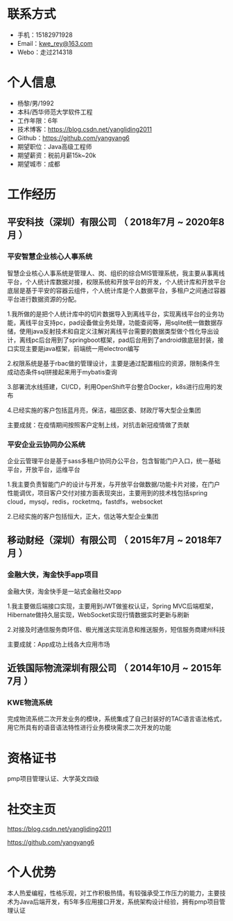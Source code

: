 
# 联系方式

- 手机：15182971928
- Email：kwe_rey@163.com
- Webo：走过214318


# 个人信息

 - 杨黎/男/1992 
 - 本科/西华师范大学软件工程 
 - 工作年限：6年
 - 技术博客：https://blog.csdn.net/yangliding2011
 - Github：https://github.com/yangyang6
 - 期望职位：Java高级工程师
 - 期望薪资：税前月薪15k~20k
 - 期望城市：成都


# 工作经历
## 平安科技（深圳）有限公司 （ 2018年7月 ~ 2020年8月 ）

### 平安智慧企业核心人事系统 
智慧企业核心人事系统是管理人、岗、组织的综合MIS管理系统，我主要从事离线平台，个人统计库数据对接，权限系统和开放平台的开发，个人统计库和开放平台底层是基于平安的容器云组件，个人统计库是个人数据平台，多租户之间通过容器平台进行数据资源的分配。

1.我所做的是把个人统计库中的切片数据导入到离线平台，实现离线平台的业务功能，离线平台支持pc，pad设备做业务处理，功能查阅等，用sqlite统一做数据存储，使用java反射技术和自定义注解对离线平台需要的数据类型做个性化导出设计，离线pc后台用到了springboot框架，pad后台用到了android做底层封装，接口实现主要是java框架，前端统一用electron编写 

2.权限系统是基于rbac做的管理设计，主要是通过配置相应的资源，限制条件生成动态条件sql拼接起来用于mybatis查询

3.部署流水线搭建，CI/CD，利用OpenShift平台整合Docker，k8s进行应用的发布

4.已经实施的客户包括蓝月亮，保洁，福田区委、财政厅等大型企业集团

主要成就：在疫情期间按照客户定制上线，对抗击新冠疫情做了贡献


### 平安企业云协同办公系统 
企业云管理平台是基于sass多租户协同办公平台，包含智能门户入口，统一基础平台，开放平台，运维平台 

1.我主要负责智能门户的设计与开发，与开放平台做数据/功能卡片对接，在门户性能调优，项目客户交付对接方面表现突出，主要用到的技术栈包括spring cloud，mysql，redis，rocketmq，fastdfs，websocket 

2.已经实施的客户包括恒大，正大，信达等大型企业集团


## 移动财经（深圳）有限公司 （ 2015年7月 ~ 2018年7月 ）

### 金融大侠，淘金快手app项目
金融大侠，淘金快手是一站式金融社交app

1.我主要做后端接口实现，主要用到JWT做鉴权认证，Spring MVC后端框架，Hibernate做持久层实现，WebSocket实现行情数据实时更新与刷新 

2.对接及时通信服务商环信、极光推送实现消息和推送服务，短信服务商建州科技

主要成就：App成功上线各大应用市场

## 近铁国际物流深圳有限公司 （ 2014年10月 ~ 2015年7月 ）

### KWE物流系统
完成物流系统二次开发业务的模块，系统集成了自己封装好的TAC语言语法格式，用它所具有的语音语法特性进行业务模块需求二次开发的功能

# 资格证书

pmp项目管理认证、大学英文四级

# 社交主页

https://blog.csdn.net/yangliding2011

https://github.com/yangyang6

# 个人优势

本人热爱编程，性格乐观，对工作积极热情。有较强承受工作压力的能力，主要技术为Java后端开发，有5年多应用接口开发，系统架构设计经验，拥有pmp项目管理认证
